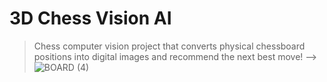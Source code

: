 # 3D Chess Vision AI
> Chess computer vision project that converts physical chessboard positions into digital images and recommend the next best move! -->
![BOARD (4)](https://github.com/patrick25076/chess-vision-ai/assets/113384811/09a3e7d4-5ae3-437c-a459-d9f3b7ea04da)





